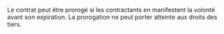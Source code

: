 Le contrat peut être prorogé si les contractants en manifestent la volonté avant son expiration. La prorogation ne peut porter atteinte aux droits des tiers.
